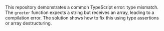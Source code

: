 This repository demonstrates a common TypeScript error: type mismatch. The `greeter` function expects a string but receives an array, leading to a compilation error. The solution shows how to fix this using type assertions or array destructuring.